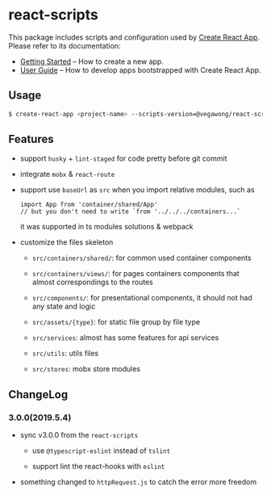 # react-scripts

This package includes scripts and configuration used by [Create React App](https://github.com/facebook/create-react-app).<br>
Please refer to its documentation:

- [Getting Started](https://facebook.github.io/create-react-app/docs/getting-started) – How to create a new app.
- [User Guide](https://facebook.github.io/create-react-app/) – How to develop apps bootstrapped with Create React App.


## Usage

```bash
$ create-react-app <project-name> --scripts-version=@vegawong/react-scripts [options]
```

## Features

- support `husky` + `lint-staged` for code pretty before git commit

- integrate `mobx` & `react-route`

- support use `baseUrl` as `src` when you import relative modules, such as 

  ```
  import App from 'container/shared/App'
  // but you don't need to write `from '../../../containers...`
  ```

  it was supported in ts modules solutions & webpack
  
- customize the files skeleton

    - `src/containers/shared/`: for common used container components

    - `src/containers/views/`: for pages containers components that almost correspondings to the routes

    - `src/components/`: for presentational components, it should not had any state and logic

    - `src/assets/{type}`: for static file group by file type

    - `src/services`: almost has some features for api services

    - `src/utils`: utils files

    - `src/stores`: mobx store modules 


## ChangeLog

### 3.0.0(2019.5.4) 

- sync v3.0.0 from the `react-scripts`

   - use `@typescript-eslint` instead of `tslint`

   - support lint the react-hooks with `eslint`


- something changed to `httpRequest.js` to catch the error more freedom

